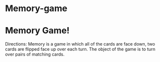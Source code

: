 # Memory-game
<!doctype HTML>
<html>
<html lang= "en">
  <head>
  <meta charset= "utf-8">
  <title> Memory Game </title>
  </head>
  
  <body>
  <h1> Memory Game! </h1>
  <p> Directions: Memory is a game in which all of the cards are face down, two cards are flipped face up over each turn. The object of the game is to turn over pairs of matching cards. </p>
  </body>
  
  </html>
